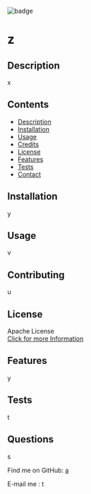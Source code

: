 
  
![badge](https://img.shields.io/badge/license-Apache-blue)
  # z

  ## Description  
  x
  
  ## Contents
  - [Description](#description)
  - [Installation](#installation)
  - [Usage](#usage)
  - [Credits](#credits)
  - [License](#license)
  - [Features](#features)
  - [Tests](#tests)
  - [Contact](#contact)
  
  ## Installation
  y
  
  ## Usage
  v
  
  ## Contributing
  u

  ## License  
  Apache License  
  [Click for more Information](https://choosealicense.com/licenses/apache-2.0/)

  ## Features
  y
  
  ## Tests
  t

  ## Questions
  s  

  Find me on GitHub: [a](https://github.com/a)  

  E-mail me : t
